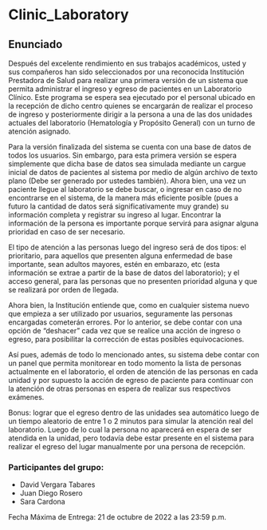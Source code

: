 # Clinic_Laboratory


## Enunciado
Después del excelente rendimiento en sus trabajos académicos, usted y sus compañeros han sido seleccionados por una reconocida Institución Prestadora de Salud para realizar una primera versión de un sistema que permita administrar el ingreso y egreso de pacientes en un Laboratorio Clínico.
Este programa se espera sea ejecutado por el personal ubicado en la recepción de dicho centro quienes se encargarán de realizar el proceso de ingreso y posteriormente dirigir a la persona a una de las dos unidades actuales del laboratorio (Hematología y Propósito General) con un turno de atención asignado.

Para la versión finalizada del sistema se cuenta con una base de datos de todos los usuarios. Sin embargo, para esta primera versión se espera simplemente que dicha base de datos sea simulada mediante un cargue inicial de datos de pacientes al sistema por medio de algún archivo de texto plano (Debe ser generado por ustedes también). Ahora bien, una vez un paciente llegue al laboratorio se debe buscar, o ingresar en caso de no encontrarse en el sistema, de la manera más eficiente posible (pues a futuro la cantidad de datos será significativamente muy grande) su información completa y registrar su ingreso al lugar. Encontrar la información de la persona es importante porque servirá para asignar alguna prioridad en caso de ser necesario.

El tipo de atención a las personas luego del ingreso será de dos tipos: el prioritario, para aquellos que presenten alguna enfermedad de base importante, sean adultos mayores, estén en embarazo, etc (esta información se extrae a partir de la base de datos del laboratorio); y el acceso general, para las personas que no presenten prioridad alguna y que se realizará por orden de llegada.

Ahora bien, la Institución entiende que, como en cualquier sistema nuevo que empieza a ser utilizado por usuarios, seguramente las personas encargadas cometerán errores. Por lo anterior, se debe contar con una opción de “deshacer” cada vez que se realice una acción de ingreso o egreso, para posibilitar la corrección de estas posibles equivocaciones.

Así pues, además de todo lo mencionado antes, su sistema debe contar con un panel que permita monitorear en todo momento la lista de personas actualmente en el laboratorio, el orden de atención de las personas en cada unidad y por supuesto la acción de egreso de paciente para continuar con la atención de otras personas en espera de realizar sus respectivos exámenes.

Bonus: lograr que el egreso dentro de las unidades sea automático luego de un tiempo aleatorio de entre 1 o 2 minutos para simular la atención real del laboratorio. Luego de lo cual la persona no aparecerá en espera de ser atendida en la unidad, pero todavía debe estar presente en el sistema para realizar el egreso del lugar manualmente por una persona de recepción.

### Participantes del grupo: 

 - David Vergara Tabares
 - Juan Diego Rosero
 - Sara Cardona

Fecha Máxima de Entrega: 21 de octubre de 2022 a las 23:59 p.m.
